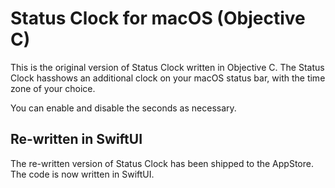 # Status Clock for macOS (Objective C)

This is the original version of Status Clock written in Objective C. The Status Clock hasshows an additional clock on your macOS status bar, with the time zone of your choice.

You can enable and disable the seconds as necessary.

## Re-written in SwiftUI

The re-written version of Status Clock has been shipped to the AppStore. The code is now written in SwiftUI.



